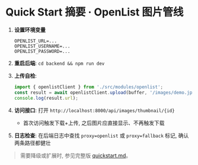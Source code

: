 # Quick Start 摘要 · OpenList 图片管线

1. **设置环境变量**
   ```env
   OPENLIST_URL=...
   OPENLIST_USERNAME=...
   OPENLIST_PASSWORD=...
   ```

2. **重启后端**: `cd backend && npm run dev`

3. **上传自检**:
   ```ts
   import { openlistClient } from './src/modules/openlist';
   const result = await openlistClient.upload(buffer, '/images/demo.jpg');
   console.log(result.url);
   ```

4. **访问接口**: 打开 `http://localhost:8000/api/images/thumbnail/{id}`
   - 首次访问触发下载+上传, 之后图片应直接显示、不再触发下载

5. **日志检查**: 在后端日志中查找 `proxy=openlist` 或 `proxy=fallback` 标记, 确认两条路径都健壮

> 需要降级或扩展时, 参见完整版 [quickstart.md](./quickstart.md)。
